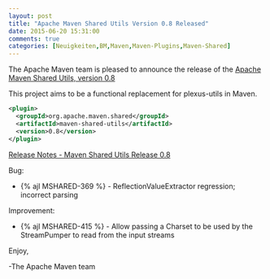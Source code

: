 ```yaml
---
layout: post
title: "Apache Maven Shared Utils Version 0.8 Released"
date: 2015-06-20 15:31:00
comments: true
categories: [Neuigkeiten,BM,Maven,Maven-Plugins,Maven-Shared]
---
```

The Apache Maven team is pleased to announce the release of the 
[Apache Maven Shared Utils, version 0.8](http://maven.apache.org/shared/maven-shared-utils/)

This project aims to be a functional replacement for plexus-utils in Maven.


``` xml
<plugin>
  <groupId>org.apache.maven.shared</groupId>
  <artifactId>maven-shared-utils</artifactId>
  <version>0.8</version>
</plugin>
```

<!-- more -->

[Release Notes - Maven Shared Utils Release 0.8](https://issues.apache.org/jira/secure/ReleaseNote.jspa?projectId=12317922&version=12331409)

Bug:

 * {% ajl MSHARED-369 %} - ReflectionValueExtractor regression; incorrect parsing

Improvement:

* {% ajl MSHARED-415 %} - Allow passing a Charset to be used by the StreamPumper to read from the input streams

Enjoy,

-The Apache Maven team 

